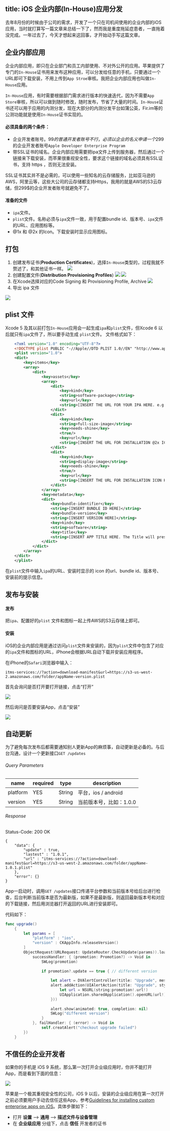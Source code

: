 title: iOS 企业内部(In-House)应用分发
-----------------------------------

去年8月份的时候由于公司的需求，开发了一个只在司机间使用的企业内部的iOS应用，当时就打算写一篇文章来总结一下了，然而我是重度拖延症患者，一直拖着没完成。一年过去了，今天才想起来这回事，才开始动手写这篇文章。

## 企业内部应用

企业内部应用，即只在企业部门和员工内部使用、不对外公开的应用。苹果提供了专门的`In-House`证书用来发布这种应用，可以分发给任意的手机，只要通过一个URL即可下载安装，不用上传到`App Stroe`审核。我把企业内部应用也叫做`In-House`应用。

`In-House`应用，有时需要根据部门需求进行版本的快速迭代，因为不需要`App Store`审核，所以可以做到随时修改，随时发布，节省了大量的时间。`In-House`证书还可以用于应用的内测分发，现在大部分的内测分发平台如蒲公英，Fir.im等的公测功能就是使用`In-House`证书实现的。

#### 必须具备的两个条件：

* 企业开发者账号。99$的普通开发者账号不行，必须以企业的名义申请一个299$的企业开发者账号`Apple Developer Enterprise Program`
* 带SSL证书的域名。企业内部应用需要把ipa文件上传到服务器，然后通过一个链接来下载安装，而苹果很重视安全性，要求这个链接的域名必须具有SSL证书，支持 https ，否则无法安装。

SSL证书其实并不是必需的，可以使用一些知名的云存储服务，比如亚马逊的AWS，阿里云等，这些大公司的云存储都支持Https，我用的就是AWS的S3云存储，但299$的企业开发者账号就避免不了。

#### 准备的文件

* `ipa`文件。
* `plist`文件。名称必须与`ipa`文件一致，用于配置bundle id、版本号、`ipa`文件的URL、应用图标等。
* @1x 和 @2x 的Icon。下载安装时显示应用图标。

## 打包

1. 创建发布证书(**Production Certificates**)，选择`In-House`类型的，过程我就不赘述了，和其他证书一样。
![](http://jumpingfrog0-images.oss-cn-shenzhen.aliyuncs.com/BF3C42FA-2DBD-4CD2-9B0F-F1A7FB8EBBF9.png)
2. 创建配置文件(**Distribution Provisioning Profiles**) 
![](http://jumpingfrog0-images.oss-cn-shenzhen.aliyuncs.com/61A9C0ED-8A61-455F-803D-27F2F80BD358.png)
![](http://jumpingfrog0-images.oss-cn-shenzhen.aliyuncs.com/F5FE4D91-A39D-43BE-9173-9583DC027F89.png)
3. 在Xcode选择对应的Code Signing 和 Provisioning Profile, Archive
![](http://jumpingfrog0-images.oss-cn-shenzhen.aliyuncs.com/54CDD771-A9ED-4A79-AA73-C5DA1DE9B6A2.png)
4. 导出 ipa 文件

![](http://jumpingfrog0-images.oss-cn-shenzhen.aliyuncs.com/C2A751F9-A8B6-4888-877A-62DEB4F96A3D.png)

## plist 文件

Xcode 5 及其以前打包`In-House`应用会一起生成`ipa`和`plist`文件，但Xcode 6 以后就只有`ipa`文件了，所以要手动生成 `plist`文件。
文件格式如下：

```xml
	<?xml version="1.0" encoding="UTF-8"?>
	<!DOCTYPE plist PUBLIC "-//Apple//DTD PLIST 1.0//EN" "http://www.apple.com/DTDs/PropertyList-1.0.dtd">
	<plist version="1.0">
	<dict>
		<key>items</key>
		<array>
			<dict>
				<key>assets</key>
				<array>
					<dict>
						<key>kind</key>
						<string>software-package</string>
						<key>url</key>
						<string>[INSERT THE URL FOR YOUR IPA HERE. e.g : https://s3-us-west-2.amazonaws.com/folder/appName-version.ipa]</string>
					</dict>
					<dict>
						<key>kind</key>
						<string>full-size-image</string>
						<key>needs-shine</key>
						<true/>
						<key>url</key>
						<string>[INSERT THE URL FOR INSTALLATION @2x ICON HERE. e.g : https://s3-us-west-2.amazonaws.com/folder/images/Icon@2x.png]</string>
					</dict>
					<dict>
						<key>kind</key>
						<string>display-image</string>
						<key>needs-shine</key>
						<true/>
						<key>url</key>
						<string>[INSERT THE URL FOR INSTALLATION ICON HERE. e.g : https://s3-us-west-2.amazonaws.com/folder/images/Icon.png]</string>
					</dict>
				</array>
				<key>metadata</key>
				<dict>
					<key>bundle-identifier</key>
					<string>[INSERT BUNDLE ID HERE]</string>
					<key>bundle-version</key>
					<string>[INSERT VERSION HERE]</string>
					<key>kind</key>
					<string>software</string>
					<key>title</key>
					<string>[INSERT APP TITLE HERE. The Title will present to the user installing the app]</string>
				</dict>
			</dict>
		</array>
	</dict>
	</plist>
```

在`plist`文件中输入`ipa`的URL、安装时显示的 icon 的url、bundle id、版本号、安装前的提示信息。

## 发布与安装

#### 发布

把`ipa`、配置好的`plist` 文件和图标一起上传AWS的S3云存储上即可。

#### 安装

iOS的企业内部应用是通过访问`plist`文件来安装的，因为`plist`文件中包含了对应的`ipa`文件和图标的URL，iPhone会根据URL自动下载并安装应用程序。

在iPhone的`Safari`浏览器中输入：

	itms-services://?action=download-manifest&url=https://s3-us-west-2.amazonaws.com/folder/appName-version.plist
	
首先会询问是否打开要打开链接，点击“打开”

![](http://jumpingfrog0-images.oss-cn-shenzhen.aliyuncs.com/515BAA10430C80AC9421639148B387E3.jpg)

然后询问是否要安装App，点击“安装”

![](http://jumpingfrog0-images.oss-cn-shenzhen.aliyuncs.com/ACEEDF6B084EAC46F70F6D1494CB5EDF.jpg)

## 自动更新

为了避免每次发布后都需要通知别人更新App的麻烦事，自动更新是必备的。与后台沟通，设计一个更新接口`GET /updates`

###### Query Parameters

| name | required | type | description |
| ----- | -------- | ---- | ----------- |
| platform | YES | String | 平台，ios / android| 
| version | YES | String | 当前版本号，比如：1.0.0 |

###### Response

Status-Code: 200 OK

	{
  		"data": {
  			"update" : true,
  			"lastest" : "1.0.1",
  			"url" : "itms-services://?action=download-manifest&url=https://s3-us-west-2.amazonaws.com/folder/appName-1.0.1.plist"
    	},
  		"error": {}
	}
	
App一启动时，调用`GET /updates`接口传递平台参数和当前版本号给后台进行检查，后台判断当前版本是否为最新版，如果不是最新版，则返回最新版本号和对应的下载链接，然后用浏览器打开返回的URL进行安装即可。

代码如下：

```swift
func upgrade()
    {
        let params = [
        	"platform" : "ios", 
        	"version" : CKAppInfo.releaseVersion()
        ]
        ObjectRequest(URLRequest: UpdateRouter.CheckUpdate(params)).load(
            successHandler: { (promotion: Promotion?) -> Void in
                SWLog(promotion)
                
                if promotion?.update == true { // different version
                    
                    let alert = DVAlertController(title: "Upgrade", message: "update to latest version", preferredStyle: UIAlertControllerStyle.Alert)
                    alert.addAction(UIAlertAction(title: "Upgrade", style: UIAlertActionStyle.Default, handler: { (_) -> Void in
                        let url = NSURL(string:promotion!.url!)
                        UIApplication.sharedApplication().openURL(url!)
                    }))
                    
                    alert.show(animated: true, completion: nil)
                    SWLog("different version")
                }
            }, failHandler: { (error) -> Void in
                self.creatAlert("checkout upgrade failed")
        })
    }
```

## 不信任的企业开发者

如果你的手机是 iOS 9 系统，那么第一次打开企业级应用时，你并不能打开App，而是看到下面的信息：

![](http://jumpingfrog0-images.oss-cn-shenzhen.aliyuncs.com/iphone6-ios9-enterprise-untrusted_enterprise_app.png)

苹果是一个极其重视安全性的公司，iOS 9 以后，安装的企业级应用在第一次打开之前必须要用户手动去信任这些App，参考[Guidelines for installing custom enterprise apps on iOS](https://support.apple.com/en-us/HT204460)。具体步骤如下：

* 打开 **设置** --> **通用** --> **描述文件与设备管理**
* 在 **企业级应用** 分组下，点击 **信任** 开发者的证书




